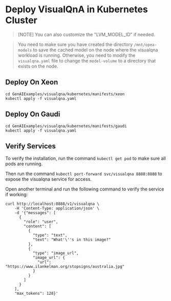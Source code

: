# Deploy VisualQnA in Kubernetes Cluster

> [NOTE]
> You can also customize the "LVM_MODEL_ID" if needed.

> You need to make sure you have created the directory `/mnt/opea-models` to save the cached model on the node where the visualqna workload is running. Otherwise, you need to modify the `visualqna.yaml` file to change the `model-volume` to a directory that exists on the node.

## Deploy On Xeon

```
cd GenAIExamples/visualqna/kubernetes/manifests/xeon
kubectl apply -f visualqna.yaml
```

## Deploy On Gaudi

```
cd GenAIExamples/visualqna/kubernetes/manifests/gaudi
kubectl apply -f visualqna.yaml
```

## Verify Services

To verify the installation, run the command `kubectl get pod` to make sure all pods are running.

Then run the command `kubectl port-forward svc/visualqna 8888:8888` to expose the visualqna service for access.

Open another terminal and run the following command to verify the service if working:

```console
curl http://localhost:8888/v1/visualqna \
    -H 'Content-Type: application/json' \
    -d '{"messages": [
      {
        "role": "user",
        "content": [
          {
            "type": "text",
            "text": "What'\''s in this image?"
          },
          {
            "type": "image_url",
            "image_url": {
              "url": "https://www.ilankelman.org/stopsigns/australia.jpg"
            }
          }
        ]
      }
    ],
    "max_tokens": 128}'
```
